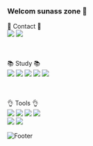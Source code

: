 ### Welcom sunass zone 👋

:e-mail: Contact :e-mail:
<br>
<a target="_blank" href="mailto:gina305496@gmail.com"><img src="https://img.shields.io/badge/Gmail-EA4335?style=flat-square&logo=Gmail&logoColor=white"/></a>
<a target="_blank" href="https://sunow.tistory.com/"><img src="https://img.shields.io/badge/Tistory-000000?style=flat-square&logo=Tistory&logoColor=white"/></a>
<br>
<br>
<br>

:books: Study :books:
<br>
<img src="https://img.shields.io/badge/JAVA-007ACC?style=flat-square&logo=&logoColor=white"/>
<img src="https://img.shields.io/badge/SpringBoot-6DB33F?style=flat-square&logo=SpringBoot&logoColor=white"/>
<img src="https://img.shields.io/badge/Python-3776AB?style=flat-square&logo=Python&logoColor=white"/>
<img src="https://img.shields.io/badge/Vue.js-4FC08D?style=flat-square&logo=Vue.js&logoColor=white"/>
<img src="https://img.shields.io/badge/Amazon AWS-232F3E?style=flat-square&logo=AmazonAWS&logoColor=white"/>
<br>
<br>
<br>



:ok_hand: Tools :ok_hand:
<br>
<img src="https://img.shields.io/badge/VisualStudioCode-007ACC?style=flat-square&logo=visualstudiocode&logoColor=white"/>
<img src="https://img.shields.io/badge/IntelliJIDEA-000000?style=flat-square&logo=intelliJIDEA&logoColor=white"/>
<img src="https://img.shields.io/badge/GitHub-181717?style=flat-square&logo=gitHub&logoColor=white"/>
<img src="https://img.shields.io/badge/GitLab-FC6D26?style=flat-square&logo=gitLab&logoColor=white"/><br>
<img src="https://img.shields.io/badge/MySQL-4479A1?style=flat-square&logo=MySQL&logoColor=white"/>
<img src="https://img.shields.io/badge/Amazon DynamoDB-4053D6?style=flat-square&logo=AmazonDynamoDB&logoColor=white"/>

![Footer](https://capsule-render.vercel.app/api?type=waving&color=auto&height=200&section=footer)


